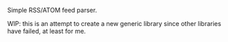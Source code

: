 Simple RSS/ATOM feed parser.

WIP: this is an attempt to create a new generic library since other libraries have failed, at least for me.
